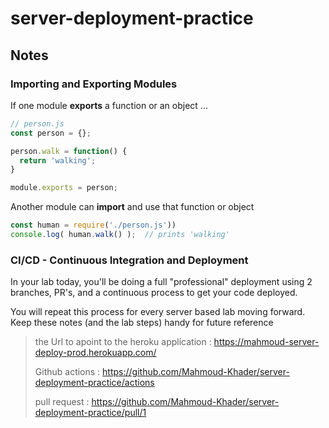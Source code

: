 # server-deployment-practice

## Notes

### Importing and Exporting Modules

If one module **exports** a function or an object ...

```javascript
// person.js
const person = {};

person.walk = function() {
  return 'walking';
}

module.exports = person;
```

Another module can **import** and use that function or object

```javascript
const human = require('./person.js'))
console.log( human.walk() );  // prints 'walking'
```

### CI/CD - Continuous Integration and Deployment

In your lab today, you'll be doing a full "professional" deployment using 2 branches, PR's, and a continuous process to get your code deployed.

You will repeat this process for every server based lab moving forward. Keep these notes (and the lab steps) handy for future reference


> the Url to apoint to the heroku application : https://mahmoud-server-deploy-prod.herokuapp.com/ 
> 
> Github actions : https://github.com/Mahmoud-Khader/server-deployment-practice/actions 
> 
> pull request : https://github.com/Mahmoud-Khader/server-deployment-practice/pull/1
> 
